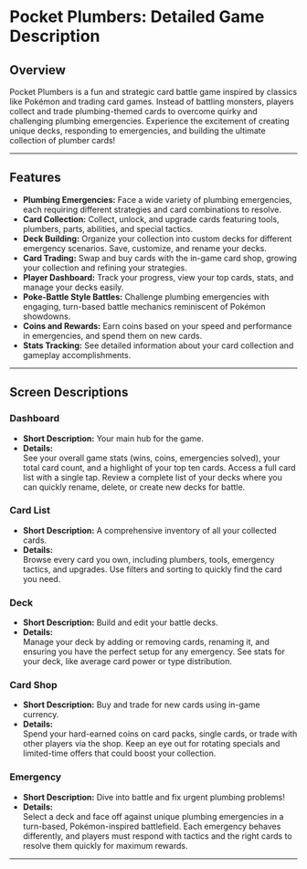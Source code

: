 # Pocket Plumbers: Detailed Game Description

## Overview

Pocket Plumbers is a fun and strategic card battle game inspired by classics like Pokémon and trading card games. Instead of battling monsters, players collect and trade plumbing-themed cards to overcome quirky and challenging plumbing emergencies. Experience the excitement of creating unique decks, responding to emergencies, and building the ultimate collection of plumber cards!

---

## Features

- **Plumbing Emergencies:** Face a wide variety of plumbing emergencies, each requiring different strategies and card combinations to resolve.
- **Card Collection:** Collect, unlock, and upgrade cards featuring tools, plumbers, parts, abilities, and special tactics.
- **Deck Building:** Organize your collection into custom decks for different emergency scenarios. Save, customize, and rename your decks.
- **Card Trading:** Swap and buy cards with the in-game card shop, growing your collection and refining your strategies.
- **Player Dashboard:** Track your progress, view your top cards, stats, and manage your decks easily.
- **Poke-Battle Style Battles:** Challenge plumbing emergencies with engaging, turn-based battle mechanics reminiscent of Pokémon showdowns.
- **Coins and Rewards:** Earn coins based on your speed and performance in emergencies, and spend them on new cards.
- **Stats Tracking:** See detailed information about your card collection and gameplay accomplishments.

---

## Screen Descriptions

### Dashboard

- **Short Description:** Your main hub for the game.
- **Details:**  
  See your overall game stats (wins, coins, emergencies solved), your total card count, and a highlight of your top ten cards. Access a full card list with a single tap. Review a complete list of your decks where you can quickly rename, delete, or create new decks for battle.

### Card List

- **Short Description:** A comprehensive inventory of all your collected cards.
- **Details:**  
  Browse every card you own, including plumbers, tools, emergency tactics, and upgrades. Use filters and sorting to quickly find the card you need.

### Deck

- **Short Description:** Build and edit your battle decks.
- **Details:**  
  Manage your deck by adding or removing cards, renaming it, and ensuring you have the perfect setup for any emergency. See stats for your deck, like average card power or type distribution.

### Card Shop

- **Short Description:** Buy and trade for new cards using in-game currency.
- **Details:**  
  Spend your hard-earned coins on card packs, single cards, or trade with other players via the shop. Keep an eye out for rotating specials and limited-time offers that could boost your collection.

### Emergency

- **Short Description:** Dive into battle and fix urgent plumbing problems!
- **Details:**  
  Select a deck and face off against unique plumbing emergencies in a turn-based, Pokémon-inspired battlefield. Each emergency behaves differently, and players must respond with tactics and the right cards to resolve them quickly for maximum rewards.

---